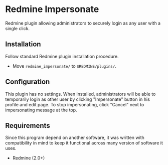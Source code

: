 Redmine Impersonate
===================

Redmine plugin allowing administrators to securely login as any user with
a single click.


Installation
------------

Follow standard Redmine plugin installation procedure.

  * Move `redmine_impersonate/` to `$REDMINE/plugins/`.


Configuration
-------------

This plugin has no settings. When installed, administrators will be able to
temporarily login as other user by clicking "Impersonate" button in his
profile and edit page. To stop impersonating, click "Cancel" next to
impersonating message at the top.


Requirements
------------

Since this program depend on another software, it was written with compatibility
in mind to keep it functional across many version of software it uses.

  * Redmine (2.0+)
